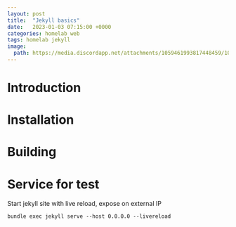 ```yaml
---
layout: post
title:  "Jekyll basics"
date:   2023-01-03 07:15:00 +0000
categories: homelab web
tags: homelab jekyll
image:
  path: https://media.discordapp.net/attachments/1059461993817448459/1060601198232748042/Fredrik999_jekyll_and_hyde_black_background_b1d729ab-d22d-4b26-a33e-6c4494282b69.png
---
```

# Introduction
# Installation
# Building
# Service for test
Start jekyll site with live reload, expose on external IP
```console
bundle exec jekyll serve --host 0.0.0.0 --livereload
```
